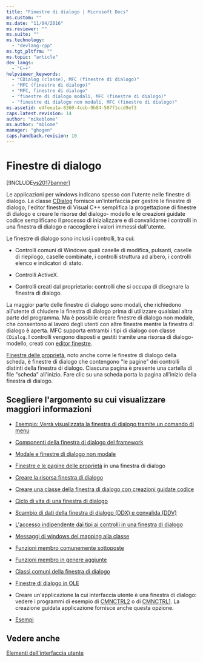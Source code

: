 ```yaml
---
title: "Finestre di dialogo | Microsoft Docs"
ms.custom: ""
ms.date: "11/04/2016"
ms.reviewer: ""
ms.suite: ""
ms.technology: 
  - "devlang-cpp"
ms.tgt_pltfrm: ""
ms.topic: "article"
dev_langs: 
  - "C++"
helpviewer_keywords: 
  - "CDialog (classe), MFC (finestre di dialogo)"
  - "MFC (finestre di dialogo)"
  - "MFC, finestre di dialogo"
  - "finestre di dialogo modali, MFC (finestre di dialogo)"
  - "finestre di dialogo non modali, MFC (finestre di dialogo)"
ms.assetid: e4feea1a-8360-4ccb-9b84-507f1ccd9ef3
caps.latest.revision: 14
author: "mikeblome"
ms.author: "mblome"
manager: "ghogen"
caps.handback.revision: 10
---
```

# Finestre di dialogo
[!INCLUDE[vs2017banner](../assembler/inline/includes/vs2017banner.md)]

Le applicazioni per windows indicano spesso con l'utente nelle finestre di dialogo.  La classe [CDialog](../mfc/reference/cdialog-class.md) fornisce un'interfaccia per gestire le finestre di dialogo, l'editor finestre di Visual C\+\+ semplifica la progettazione di finestre di dialogo e creare le risorse del dialogo\- modello e le creazioni guidate codice semplificano il processo di inizializzare e di convalidarne i controlli in una finestra di dialogo e raccogliere i valori immessi dall'utente.  
  
 Le finestre di dialogo sono inclusi i controlli, tra cui:  
  
-   Controlli comuni di Windows quali caselle di modifica, pulsanti, caselle di riepilogo, caselle combinate, i controlli struttura ad albero, i controlli elenco e indicatori di stato.  
  
-   Controlli ActiveX.  
  
-   Controlli creati dal proprietario: controlli che si occupa di disegnare la finestra di dialogo.  
  
 La maggior parte delle finestre di dialogo sono modali, che richiedono all'utente di chiudere la finestra di dialogo prima di utilizzare qualsiasi altra parte del programma.  Ma è possibile creare finestre di dialogo non modale, che consentono al lavoro degli utenti con altre finestre mentre la finestra di dialogo è aperta.  MFC supporta entrambi i tipi di dialogo con classe `CDialog`.  I controlli vengono disposti e gestiti tramite una risorsa di dialogo\- modello, creati con [editor finestre](../mfc/dialog-editor.md).  
  
 [Finestre delle proprietà](../mfc/property-sheets-mfc.md), noto anche come le finestre di dialogo della scheda, è finestre di dialogo che contengono "le pagine" dei controlli distinti della finestra di dialogo.  Ciascuna pagina è presente una cartella di file "scheda" all'inizio.  Fare clic su una scheda porta la pagina all'inizio della finestra di dialogo.  
  
## Scegliere l'argomento su cui visualizzare maggiori informazioni  
  
-   [Esempio: Verrà visualizzata la finestra di dialogo tramite un comando di menu](../mfc/example-displaying-a-dialog-box-via-a-menu-command.md)  
  
-   [Componenti della finestra di dialogo del framework](../mfc/dialog-box-components-in-the-framework.md)  
  
-   [Modale e finestre di dialogo non modale](../mfc/modal-and-modeless-dialog-boxes.md)  
  
-   [Finestre e le pagine delle proprietà](../mfc/property-sheets-and-property-pages-mfc.md) in una finestra di dialogo  
  
-   [Creare la risorsa finestra di dialogo](../mfc/creating-the-dialog-resource.md)  
  
-   [Creare una classe della finestra di dialogo con creazioni guidate codice](../mfc/creating-a-dialog-class-with-code-wizards.md)  
  
-   [Ciclo di vita di una finestra di dialogo](../mfc/life-cycle-of-a-dialog-box.md)  
  
-   [Scambio di dati della finestra di dialogo \(DDX\) e convalida \(DDV\)](../mfc/dialog-data-exchange-and-validation.md)  
  
-   [L'accesso indipendente dai tipi ai controlli in una finestra di dialogo](../mfc/type-safe-access-to-controls-in-a-dialog-box.md)  
  
-   [Messaggi di windows del mapping alla classe](../mfc/mapping-windows-messages-to-your-class.md)  
  
-   [Funzioni membro comunemente sottoposte](../mfc/commonly-overridden-member-functions.md)  
  
-   [Funzioni membro in genere aggiunte](../mfc/commonly-added-member-functions.md)  
  
-   [Classi comuni della finestra di dialogo](../mfc/common-dialog-classes.md)  
  
-   [Finestre di dialogo in OLE](../mfc/dialog-boxes-in-ole.md)  
  
-   Creare un'applicazione la cui interfaccia utente è una finestra di dialogo: vedere i programmi di esempio di [CMNCTRL2](../top/visual-cpp-samples.md) o di [CMNCTRL1](../top/visual-cpp-samples.md).  La creazione guidata applicazione fornisce anche questa opzione.  
  
-   [Esempi](../mfc/dialog-sample-list.md)  
  
## Vedere anche  
 [Elementi dell'interfaccia utente](../mfc/user-interface-elements-mfc.md)